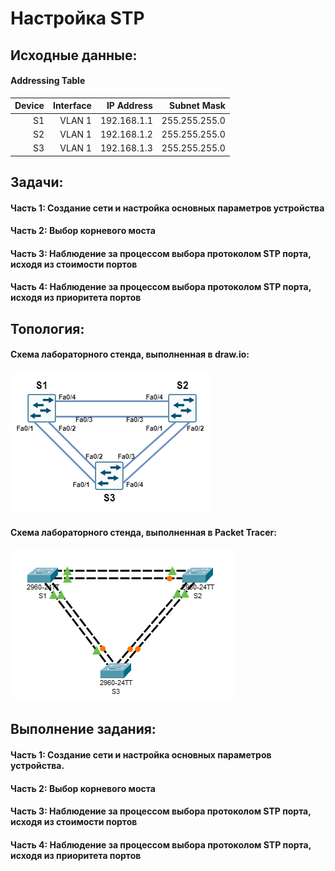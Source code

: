 # Настройка STP
    
## Исходные данные:

#### Addressing Table

| Device  | Interface          |IP Address   |Subnet Mask  |
| -------:|------------------:| -------------:| -----------:| 
| S1      | VLAN 1             | 192.168.1.1  |255.255.255.0|
| S2      | VLAN 1             | 192.168.1.2 |255.255.255.0| 
| S3      | VLAN 1             | 192.168.1.3 |255.255.255.0| 

## Задачи:

#### Часть 1: Создание сети и настройка основных параметров устройства
#### Часть 2: Выбор корневого моста
#### Часть 3: Наблюдение за процессом выбора протоколом STP порта, исходя из стоимости портов
#### Часть 4: Наблюдение за процессом выбора протоколом STP порта, исходя из приоритета портов

## Топология:

#### Cхема лабораторного стенда, выполненная в draw.io:

![Image alt](https://github.com/Misha-cook/otus-networks/blob/main/labs/lab02/%D0%A0%D0%B8%D1%81%D1%83%D0%BD%D0%BE%D0%BA_1.png)

#### Cхема лабораторного стенда, выполненная в Packet Tracer:

![Image alt](https://github.com/Misha-cook/otus-networks/blob/main/labs/lab02/%D0%A0%D0%B8%D1%81%D1%83%D0%BD%D0%BE%D0%BA_2.png)

## Выполнение задания:

#### Часть 1: Создание сети и настройка основных параметров устройства.
#### Часть 2: Выбор корневого моста
#### Часть 3: Наблюдение за процессом выбора протоколом STP порта, исходя из стоимости портов
#### Часть 4: Наблюдение за процессом выбора протоколом STP порта, исходя из приоритета портов
